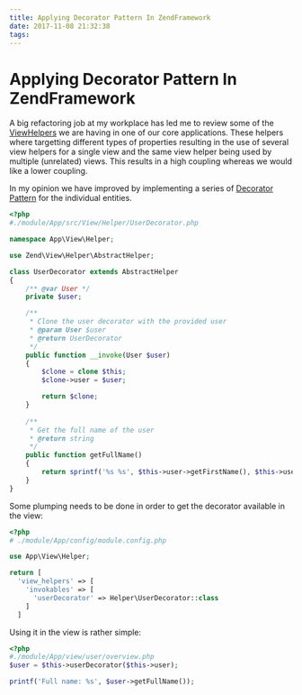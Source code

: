 ```yaml
---
title: Applying Decorator Pattern In ZendFramework
date: 2017-11-08 21:32:38
tags:
---
```

# Applying Decorator Pattern In ZendFramework
A big refactoring job at my workplace has led me to review some of the [ViewHelpers](https://docs.zendframework.com/zend-view/helpers/intro/) we are having in one of our core applications.
These helpers where targetting different types of properties resulting in the use of several view helpers for a 
single view and the same view helper being used by multiple (unrelated) views. This results in a high coupling whereas we would like a lower coupling.

In my opinion we have improved by implementing a series of [Decorator Pattern](http://designpatternsphp.readthedocs.io/en/latest/Structural/Decorator/README.html) for the individual entities.
```php
<?php 
#./module/App/src/View/Helper/UserDecorator.php

namespace App\View\Helper;

use Zend\View\Helper\AbstractHelper;

class UserDecorator extends AbstractHelper
{
	/** @var User */
	private $user;

    /**
     * Clone the user decorator with the provided user
     * @param User $user
     * @return UserDecorator
     */
    public function __invoke(User $user)
    {
        $clone = clone $this;
        $clone->user = $user;

        return $clone;
    }
    
    /**
     * Get the full name of the user
     * @return string
     */
    public function getFullName()
    {
        return sprintf('%s %s', $this->user->getFirstName(), $this->user->getLastName());
    }
}
```

Some plumping needs to be done in order to get the decorator available in the view:
```php
<?php
# ./module/App/config/module.config.php

use App\View\Helper;

return [
  'view_helpers' => [
    'invokables' => [
      'userDecorator' => Helper\UserDecorator::class
    ]	
  ]
```

Using it in the view is rather simple:
```php
<?php
#./module/App/view/user/overview.php
$user = $this->userDecorator($this->user);

printf('Full name: %s', $user->getFullName());
```

